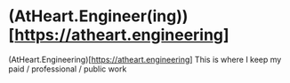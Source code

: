 # (AtHeart.Engineer(ing))[https://atheart.engineering]
(AtHeart.Engineering)[https://atheart.engineering]
This is where I keep my paid / professional / public work
